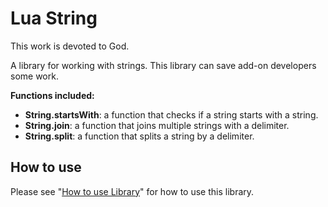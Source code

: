 # Lua String

This work is devoted to God.

A library for working with strings. This library can save add-on developers some work.

**Functions included:**

* **String.startsWith**: a function that checks if a string starts with a string.
* **String.join**: a function that joins multiple strings with a delimiter.
* **String.split**: a function that splits a string by a delimiter.

## How to use

Please see "[How to use Library](https://github.com/SanjoSolutions/LuaLibrary#how-to-use)" for how to use this library.
